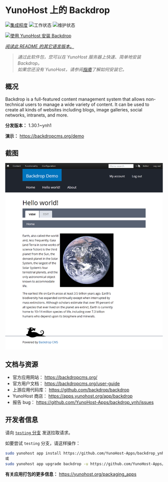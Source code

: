 <!--
注意：此 README 由 <https://github.com/YunoHost/apps/tree/master/tools/readme_generator> 自动生成
请勿手动编辑。
-->

# YunoHost 上的 Backdrop

[![集成程度](https://apps.yunohost.org/badge/integration/backdrop)](https://ci-apps.yunohost.org/ci/apps/backdrop/)
![工作状态](https://apps.yunohost.org/badge/state/backdrop)
![维护状态](https://apps.yunohost.org/badge/maintained/backdrop)

[![使用 YunoHost 安装 Backdrop](https://install-app.yunohost.org/install-with-yunohost.svg)](https://install-app.yunohost.org/?app=backdrop)

*[阅读此 README 的其它语言版本。](./ALL_README.md)*

> *通过此软件包，您可以在 YunoHost 服务器上快速、简单地安装 Backdrop。*  
> *如果您还没有 YunoHost，请参阅[指南](https://yunohost.org/install)了解如何安装它。*

## 概况

Backdrop is a full-featured content management system that allows non-technical users to manage a wide variety of content. It can be used to create all kinds of websites including blogs, image galleries, social networks, intranets, and more.


**分发版本：** 1.30.1~ynh1

**演示：** <https://backdropcms.org/demo>

## 截图

![Backdrop 的截图](./doc/screenshots/Hello_world.png)

## 文档与资源

- 官方应用网站： <https://backdropcms.org/>
- 官方用户文档： <https://backdropcms.org/user-guide>
- 上游应用代码库： <https://github.com/backdrop/backdrop>
- YunoHost 商店： <https://apps.yunohost.org/app/backdrop>
- 报告 bug： <https://github.com/YunoHost-Apps/backdrop_ynh/issues>

## 开发者信息

请向 [`testing` 分支](https://github.com/YunoHost-Apps/backdrop_ynh/tree/testing) 发送拉取请求。

如要尝试 `testing` 分支，请这样操作：

```bash
sudo yunohost app install https://github.com/YunoHost-Apps/backdrop_ynh/tree/testing --debug
或
sudo yunohost app upgrade backdrop -u https://github.com/YunoHost-Apps/backdrop_ynh/tree/testing --debug
```

**有关应用打包的更多信息：** <https://yunohost.org/packaging_apps>
